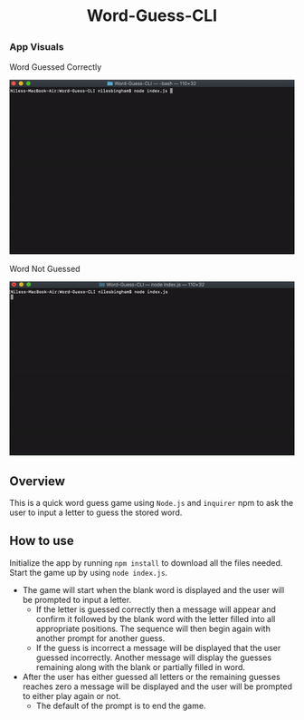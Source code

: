 # <p align='center'>Word-Guess-CLI</p>

### App Visuals

<p>Word Guessed Correctly</p>
<img src='images/word_guessed.gif'>

<p>Word Not Guessed</p>
<img src='images/word_not_guessed.gif'>

## Overview

This is a quick word guess game using `Node.js` and `inquirer` npm to ask the user to input a letter to guess the stored word.

## How to use

Initialize the app by running `npm install` to download all the files needed. Start the game up by using `node index.js`.

- The game will start when the blank word is displayed and the user will be prompted to input a letter.
  - If the letter is guessed correctly then a message will appear and confirm it followed by the blank word with the letter filled into all appropriate positions. The sequence will then begin again with another prompt for another guess.
  - If the guess is incorrect a message will be displayed that the user guessed incorrectly. Another message will display the guesses remaining along with the blank or partially filled in word.
- After the user has either guessed all letters or the remaining guesses reaches zero a message will be displayed and the user will be prompted to either play again or not.
  - The default of the prompt is to end the game.
